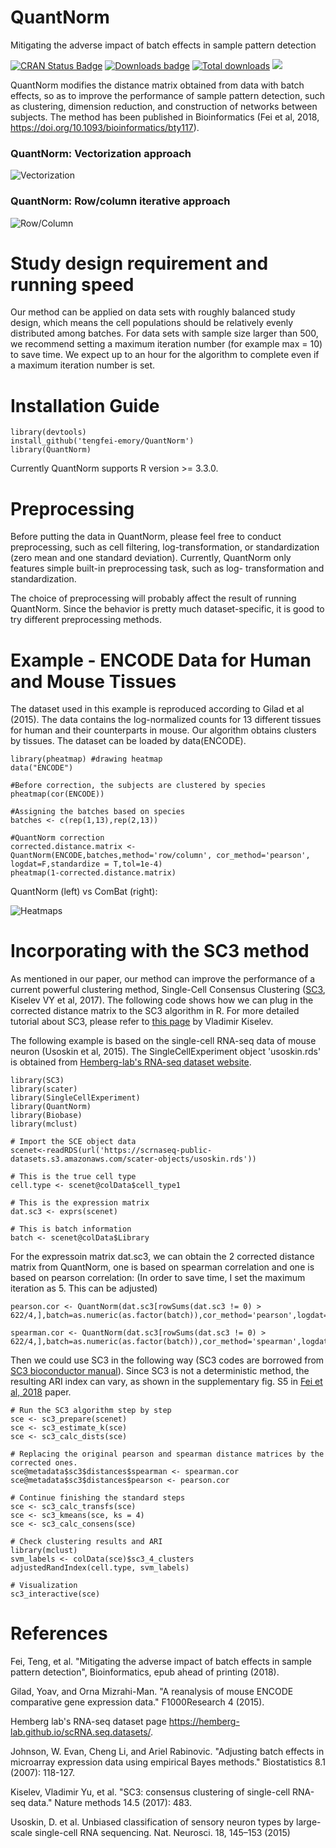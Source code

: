 # QuantNorm
Mitigating the adverse impact of batch effects in sample pattern detection

[![CRAN Status Badge](http://www.r-pkg.org/badges/version/QuantNorm)](http://cran.r-project.org/web/packages/QuantNorm)
[![Downloads badge](https://cranlogs.r-pkg.org/badges/QuantNorm)](https://cranlogs.r-pkg.org/badges/QuantNorm)
[![Total downloads](https://cranlogs.r-pkg.org/badges/grand-total/QuantNorm)](https://cranlogs.r-pkg.org/badges/grand-total/QuantNorm)
[![](https://img.shields.io/badge/doi-10.1093/bioinformatics/bty117-blue.svg)](https://doi.org/10.1093/bioinformatics/bty117)

QuantNorm modifies the distance matrix obtained from data with batch effects, so as to improve the performance of sample pattern detection, such as clustering, dimension reduction, and construction of networks between subjects. The method has been published in Bioinformatics (Fei et al, 2018, https://doi.org/10.1093/bioinformatics/bty117).


### QuantNorm: Vectorization approach
![Vectorization](https://github.com/tengfei-emory/Image/blob/master/f4.png)



### QuantNorm: Row/column iterative approach
![Row/Column](https://github.com/tengfei-emory/Image/blob/master/f5_4.png)

# Study design requirement and running speed

Our method can be applied on data sets with roughly balanced study design, which means the cell populations should be relatively evenly distributed among batches. For data sets with sample size larger than 500, we recommend setting a maximum iteration number (for example max = 10) to save time. We expect up to an hour for the algorithm to complete even if a maximum iteration number is set.

# Installation Guide
```{r}
library(devtools)
install_github('tengfei-emory/QuantNorm')
library(QuantNorm)
```
Currently QuantNorm supports R version >= 3.3.0.

# Preprocessing

Before putting the data in QuantNorm, please feel free to conduct preprocessing, such as cell filtering, log-transformation, or standardization (zero mean and one standard deviation). Currently, QuantNorm only features simple built-in preprocessing task, such as log- transformation and standardization. 

The choice of preprocessing will probably affect the result of running QuantNorm. Since the behavior is pretty much dataset-specific, it is good to try different preprocessing methods.

# Example - ENCODE Data for Human and Mouse Tissues
The dataset used in this example is reproduced according to Gilad et al (2015). The data contains the log-normalized counts for 13 different tissues for human and their counterparts in mouse. Our algorithm obtains clusters by tissues. The dataset can be loaded by data(ENCODE).

```{r}
library(pheatmap) #drawing heatmap
data("ENCODE")

#Before correction, the subjects are clustered by species
pheatmap(cor(ENCODE))

#Assigning the batches based on species
batches <- c(rep(1,13),rep(2,13))

#QuantNorm correction
corrected.distance.matrix <- QuantNorm(ENCODE,batches,method='row/column', cor_method='pearson', logdat=F,standardize = T,tol=1e-4)
pheatmap(1-corrected.distance.matrix)
```
QuantNorm (left) vs ComBat (right):

![Heatmaps](https://github.com/tengfei-emory/Image/blob/master/f7.png)

# Incorporating with the SC3 method

As mentioned in our paper, our method can improve the performance of a current powerful clustering method, Single-Cell Consensus Clustering ([SC3](http://www.bioconductor.org/packages/release/bioc/html/SC3.html), Kiselev VY et al, 2017). The following code shows how we can plug in the corrected distance matrix to the SC3 algorithm in R. For more detailed tutorial about SC3, please refer to [this page](http://www.bioconductor.org/packages/release/bioc/vignettes/SC3/inst/doc/SC3.html) by Vladimir Kiselev.

The following example is based on the single-cell RNA-seq data of mouse neuron (Usoskin et al, 2015). The SingleCellExperiment object 'usoskin.rds' is obtained from [Hemberg-lab's RNA-seq dataset website](https://hemberg-lab.github.io/scRNA.seq.datasets/mouse/brain/).

```{r}
library(SC3)
library(scater)
library(SingleCellExperiment)
library(QuantNorm)
library(Biobase)
library(mclust)

# Import the SCE object data
scenet<-readRDS(url('https://scrnaseq-public-datasets.s3.amazonaws.com/scater-objects/usoskin.rds'))

# This is the true cell type
cell.type <- scenet@colData$cell_type1

# This is the expression matrix
dat.sc3 <- exprs(scenet)

# This is batch information
batch <- scenet@colData$Library
```

For the expressoin matrix dat.sc3, we can obtain the 2 corrected distance matrix from QuantNorm, one is based on spearman correlation and one is based on pearson correlation: (In order to save time, I set the maximum iteration as 5. This can be adjusted)

```{r}
pearson.cor <- QuantNorm(dat.sc3[rowSums(dat.sc3 != 0) > 622/4,],batch=as.numeric(as.factor(batch)),cor_method='pearson',logdat=F,max=5)

spearman.cor <- QuantNorm(dat.sc3[rowSums(dat.sc3 != 0) > 622/4,],batch=as.numeric(as.factor(batch)),cor_method='spearman',logdat=F,max=5)
```
Then we could use SC3 in the following way (SC3 codes are borrowed from [SC3 bioconductor manual](http://www.bioconductor.org/packages/release/bioc/vignettes/SC3/inst/doc/SC3.html#singlecellexperiment-qc-and-scater)). Since SC3 is not a deterministic method, the resulting ARI index can vary, as shown in the supplementary fig. S5 in [Fei et al, 2018](https://doi.org/10.1093/bioinformatics/bty117) paper.

```{r}
# Run the SC3 algorithm step by step
sce <- sc3_prepare(scenet)
sce <- sc3_estimate_k(sce)
sce <- sc3_calc_dists(sce)

# Replacing the original pearson and spearman distance matrices by the corrected ones.
sce@metadata$sc3$distances$spearman <- spearman.cor
sce@metadata$sc3$distances$pearson <- pearson.cor

# Continue finishing the standard steps
sce <- sc3_calc_transfs(sce)
sce <- sc3_kmeans(sce, ks = 4)
sce <- sc3_calc_consens(sce)

# Check clustering results and ARI
library(mclust)
svm_labels <- colData(sce)$sc3_4_clusters
adjustedRandIndex(cell.type, svm_labels)

# Visualization
sc3_interactive(sce)
```

# References

Fei, Teng, et al. "Mitigating the adverse impact of batch effects in sample pattern detection", Bioinformatics, epub ahead of printing (2018).

Gilad, Yoav, and Orna Mizrahi-Man. "A reanalysis of mouse ENCODE comparative gene expression data." F1000Research 4 (2015).

Hemberg lab's RNA-seq dataset page https://hemberg-lab.github.io/scRNA.seq.datasets/.

Johnson, W. Evan, Cheng Li, and Ariel Rabinovic. "Adjusting batch effects in microarray expression data using empirical Bayes methods." Biostatistics 8.1 (2007): 118-127.

Kiselev, Vladimir Yu, et al. "SC3: consensus clustering of single-cell RNA-seq data." Nature methods 14.5 (2017): 483.

Usoskin, D. et al. Unbiased classification of sensory neuron types by large-scale single-cell RNA sequencing. Nat. Neurosci. 18, 145–153 (2015)


